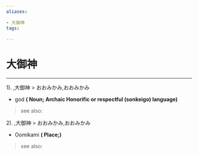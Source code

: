 ```yaml
---
aliases:
    
- 大御神
tags:
    
---
```


# 大御神
---
1).
,大御神 > おおみかみ,おおみかみ

- god
**( Noun; Archaic Honorific or respectful (sonkeigo) language)**
> see also: 
            
2).
,大御神 > おおみかみ,おおみかみ

- Oomikami
**( Place;)**
> see also: 
            